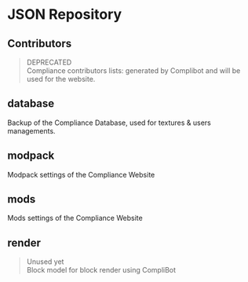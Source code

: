# JSON Repository

## Contributors

> DEPRECATED  
Compliance contributors lists: generated by Complibot and will be used for the website.

## database

Backup of the Compliance Database, used for textures & users managements.

## modpack

Modpack settings of the Compliance Website

## mods

Mods settings of the Compliance Website

## render

> Unused yet  
Block model for block render using CompliBot
